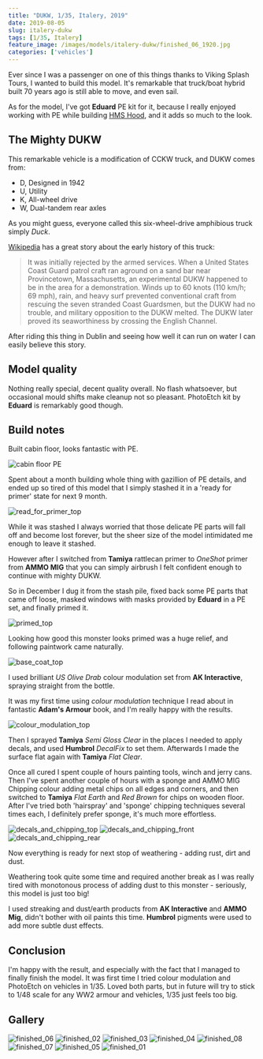 ```yaml
---
title: "DUKW, 1/35, Italery, 2019"
date: 2019-08-05
slug: italery-dukw
tags: [1/35, Italery]
feature_image: /images/models/italery-dukw/finished_06_1920.jpg
categories: ['vehicles']
---
```


Ever since I was a passenger on one of this things thanks to Viking Splash Tours, I wanted to build this model.
It's remarkable that truck/boat hybrid built 70 years ago is still able to move, and even sail.

As for the model, I've got **Eduard** PE kit for it, because I really enjoyed working with PE while building [HMS Hood](/models/zvezda-hood/),
and it adds so much to the look.

## The Mighty DUKW

This remarkable vehicle is a modification of CCKW truck, and DUKW comes from:

* D, Designed in 1942
* U, Utility
* K, All-wheel drive
* W, Dual-tandem rear axles

As you might guess, everyone called this six-wheel-drive amphibious truck simply *Duck*. 

[Wikipedia](https://en.wikipedia.org/wiki/DUKW) has a great story about the early history of this truck:

> It was initially rejected by the armed services. When a United States Coast Guard patrol craft ran aground on a sand bar near Provincetown, Massachusetts, an experimental DUKW happened to be in the area for a demonstration. Winds up to 60 knots (110 km/h; 69 mph), rain, and heavy surf prevented conventional craft from rescuing the seven stranded Coast Guardsmen, but the DUKW had no trouble, and military opposition to the DUKW melted. The DUKW later proved its seaworthiness by crossing the English Channel.

After riding this thing in Dublin and seeing how well it can run on water I can easily believe this story.

## Model quality

Nothing really special, decent quality overall. No flash whatsoever, but occasional mould shifts make cleanup not so pleasant.
PhotoEtch kit by **Eduard** is remarkably good though.

## Build notes

Built cabin floor, looks fantastic with PE.

![cabin floor PE](/images/models/italery-dukw/01_cabin_floor_pe_1920.jpg)


Spent about a month building whole thing with gazillion of PE details,
and ended up so tired of this model that I simply stashed it in a 'ready for primer' state for next 9 month.

![read_for_primer_top](/images/models/italery-dukw/03_ready_for_primer_top_1920.jpg)


While it was stashed I always worried that those delicate PE parts will fall off and become lost forever, but the sheer size of the model intimidated me enough to leave it stashed.

However after I switched from **Tamiya** rattlecan primer to *OneShot* primer from **AMMO MIG** that you can simply airbrush I felt confident enough to continue with mighty DUKW.

So in December I dug it from the stash pile, fixed back some PE parts that came off loose, masked windows with masks provided by **Eduard** in a PE set, and finally primed it.


![primed_top](/images/models/italery-dukw/05_primed_top_1920.jpg)

Looking how good this monster looks primed was a huge relief, and following paintwork came naturally.

![base_coat_top](/images/models/italery-dukw/07_base_coat_top_1920.jpg)

I used brilliant *US Olive Drab* colour modulation set from **AK Interactive**, spraying straight from the bottle.

It was my first time using *colour modulation* technique I read about in fantastic **Adam's Armour** book, and I'm really happy with the results.

![colour_modulation_top](/images/models/italery-dukw/08_colour_modulation_top_1920.jpg)


Then I sprayed **Tamiya** *Semi Gloss Clear* in the places I needed to apply decals, and used **Humbrol** *DecalFix* to set them. Afterwards I made the surface flat again with **Tamiya** *Flat Clear*.

Once all cured I spent couple of hours painting tools, winch and jerry cans.
Then I've spent another couple of hours with a sponge and AMMO MIG Chipping colour adding metal chips on all edges and corners,
and then switched to **Tamiya** *Flat Earth* and *Red Brown* for chips on wooden floor.
After I've tried both 'hairspray' and 'sponge' chipping techniques several times each, I definitely prefer sponge, it's much more effortless.


![decals_and_chipping_top](/images/models/italery-dukw/09_decals_and_chipping_top_1920.jpg)
![decals_and_chipping_front](/images/models/italery-dukw/10_decals_and_chipping_front_1920.jpg)
![decals_and_chipping_rear](/images/models/italery-dukw/11_decals_and_chipping_rear_1920.jpg)

Now everything is ready for next stop of weathering - adding rust, dirt and dust.

Weathering took quite some time and required another break as I was really tired with monotonous process of adding dust to this monster -
seriously, this model is just too big!

I used streaking and dust/earth products from **AK Interactive** and **AMMO Mig**, didn't bother with oil paints this time.
**Humbrol** pigments were used to add more subtle dust effects.

## Conclusion

I'm happy with the result, and especially with the fact that I managed to finally finish the model.
It was first time I tried colour modulation and PhotoEtch on vehicles in 1/35.
Loved both parts, but in future will try to stick to 1/48 scale for any WW2 armour and vehicles, 1/35 just feels too big.

## Gallery

![finished_06](/images/models/italery-dukw/finished_06_1920.jpg)
![finished_02](/images/models/italery-dukw/finished_02_1920.jpg)
![finished_03](/images/models/italery-dukw/finished_03_1920.jpg)
![finished_04](/images/models/italery-dukw/finished_04_1920.jpg)
![finished_08](/images/models/italery-dukw/finished_08_1920.jpg)
![finished_07](/images/models/italery-dukw/finished_07_1920.jpg)
![finished_05](/images/models/italery-dukw/finished_05_1920.jpg)
![finished_01](/images/models/italery-dukw/finished_01_1920.jpg)
